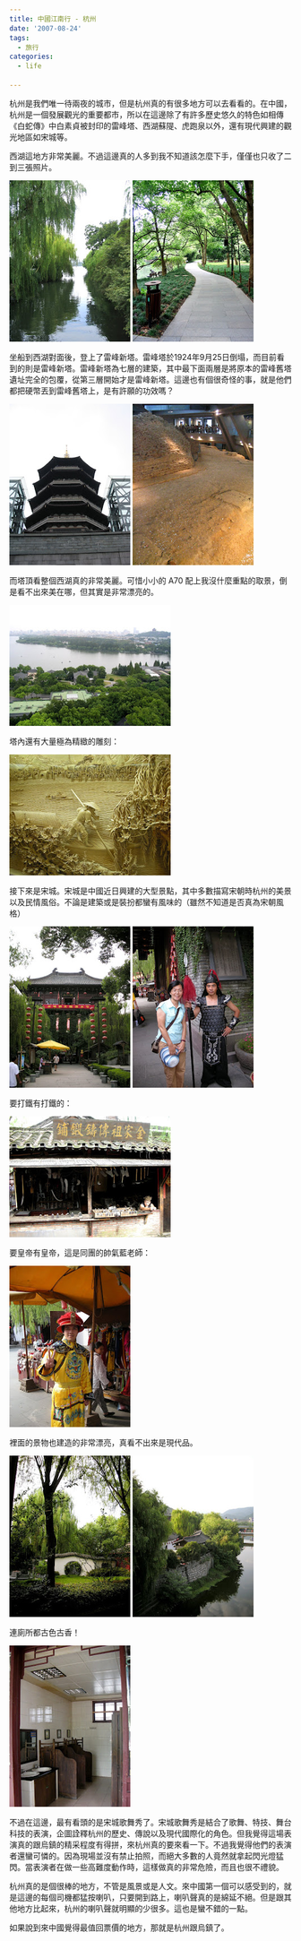 ```yaml
---
title: 中國江南行 - 杭州
date: '2007-08-24'
tags:
  - 旅行
categories:
  - life

---
```

杭州是我們唯一待兩夜的城市，但是杭州真的有很多地方可以去看看的。在中國，杭州是一個發展觀光的重要都市，所以在這邊除了有許多歷史悠久的特色如相傳《白蛇傳》中白素貞被封印的雷峰塔、西湖蘇隄、虎跑泉以外，還有現代興建的觀光地區如宋城等。  
  
西湖這地方非常美麗。不過這邊真的人多到我不知道該怎麼下手，僅僅也只收了二到三張照片。  
  
[![](images/0.JPG)](http://picasaweb.google.com.tw/yurenju/Jiangnan/photo#5102104293392016610) [![](images/1.JPG)](http://picasaweb.google.com.tw/yurenju/Jiangnan/photo#5102104396471231746)  
  
坐船到西湖對面後，登上了雷峰新塔。雷峰塔於1924年9月25日倒塌，而目前看到的則是雷峰新塔。雷峰新塔為七層的建築，其中最下面兩層是將原本的雷峰舊塔遺址完全的包覆，從第三層開始才是雷峰新塔。這邊也有個很奇怪的事，就是他們都把硬幣丟到雷峰舊塔上，是有許願的功效嗎？  
  
[![](images/2.JPG)](http://picasaweb.google.com.tw/yurenju/Jiangnan/photo#5102104417946068242) [![](images/3.JPG)](http://picasaweb.google.com.tw/yurenju/Jiangnan/photo#5102104456600773922)  
  
而塔頂看整個西湖真的非常美麗。可惜小小的 A70 配上我沒什麼重點的取景，倒是看不出來美在哪，但其實是非常漂亮的。  
  
[![](images/4.JPG)](http://picasaweb.google.com.tw/yurenju/Jiangnan/photo#5102104486665545010)  
  
塔內還有大量極為精緻的雕刻：  
  
[![](images/5.JPG)](http://picasaweb.google.com.tw/yurenju/Jiangnan/photo#5102104576859858274)  
  
接下來是宋城。宋城是中國近日興建的大型景點，其中多數描寫宋朝時杭州的美景以及民情風俗。不論是建築或是裝扮都蠻有風味的（雖然不知道是否真為宋朝風格）  
  
[![](images/6.JPG)](http://picasaweb.google.com.tw/yurenju/Jiangnan/photo#5102104903277372914) [![](images/7.JPG)](http://picasaweb.google.com.tw/yurenju/Jiangnan/photo#5102104933342144002)  
  
要打鐵有打鐵的：  
  
[![](images/8.JPG)](http://picasaweb.google.com.tw/yurenju/Jiangnan/photo#5102105010651555362)  
  
要皇帝有皇帝，這是同團的帥氣藍老師：  
  
[![](images/9.JPG)](http://picasaweb.google.com.tw/yurenju/Jiangnan/photo#5102105066486130242)  
  
裡面的景物也建造的非常漂亮，真看不出來是現代品。  
  
[![](images/10.JPG)](http://picasaweb.google.com.tw/yurenju/Jiangnan/photo#5102105182450247282) [![](images/11.JPG)](http://picasaweb.google.com.tw/yurenju/Jiangnan/photo#5102105328479135442)  
  
連廁所都古色古香！  
  
[![](images/12.JPG)](http://picasaweb.google.com.tw/yurenju/Jiangnan/photo#5102105255464691362)  
  
不過在這邊，最有看頭的是宋城歌舞秀了。宋城歌舞秀是結合了歌舞、特技、舞台科技的表演，企圖詮釋杭州的歷史、傳說以及現代國際化的角色。但我覺得這場表演真的跟烏鎮的精采程度有得拼，來杭州真的要來看一下。不過我覺得他們的表演者還蠻可憐的。因為現場並沒有禁止拍照，而絕大多數的人竟然就拿起閃光燈猛閃。當表演者在做一些高難度動作時，這樣做真的非常危險，而且也很不禮貌。  
  
杭州真的是個很棒的地方，不管是風景或是人文。來中國第一個可以感受到的，就是這邊的每個司機都猛按喇叭，只要開到路上，喇叭聲真的是綿延不絕。但是跟其他地方比起來，杭州的喇叭聲就明顯的少很多。這也是蠻不錯的一點。  
  
如果說到來中國覺得最值回票價的地方，那就是杭州跟烏鎮了。
